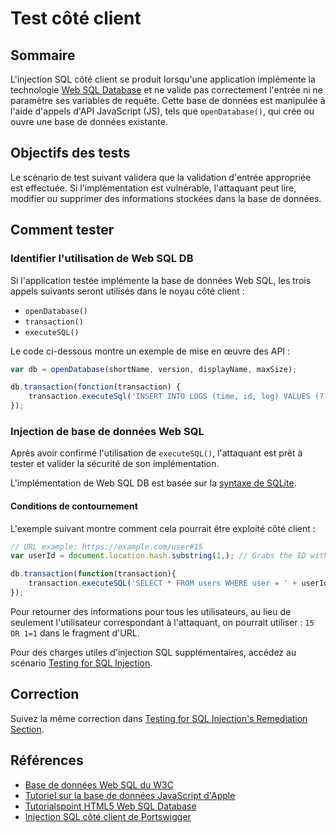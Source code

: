 # Test côté client

## Sommaire

L'injection SQL côté client se produit lorsqu'une application implémente la technologie [Web SQL Database](https://www.w3.org/TR/webdatabase/) et ne valide pas correctement l'entrée ni ne paramètre ses variables de requête. Cette base de données est manipulée à l'aide d'appels d'API JavaScript (JS), tels que `openDatabase()`, qui crée ou ouvre une base de données existante.

## Objectifs des tests

Le scénario de test suivant validera que la validation d'entrée appropriée est effectuée. Si l'implémentation est vulnérable, l'attaquant peut lire, modifier ou supprimer des informations stockées dans la base de données.

## Comment tester

### Identifier l'utilisation de Web SQL DB

Si l'application testée implémente la base de données Web SQL, les trois appels suivants seront utilisés dans le noyau côté client :

- `openDatabase()`
- `transaction()`
- `executeSQL()`

Le code ci-dessous montre un exemple de mise en œuvre des API :

```javascript
var db = openDatabase(shortName, version, displayName, maxSize);

db.transaction(fonction(transaction) {
    transaction.executeSql('INSERT INTO LOGS (time, id, log) VALUES (?, ?, ?)', [dateTime, id, log]);
});
```

### Injection de base de données Web SQL

Après avoir confirmé l'utilisation de `executeSQL()`, l'attaquant est prêt à tester et valider la sécurité de son implémentation.

L'implémentation de Web SQL DB est basée sur la [syntaxe de SQLite](https://www.sqlite.org/lang.html).

#### Conditions de contournement

L'exemple suivant montre comment cela pourrait être exploité côté client :

```javascript
// URL example: https://example.com/user#15
var userId = document.location.hash.substring(1,); // Grabs the ID without the hash -> 15

db.transaction(function(transaction){
    transaction.executeSQL('SELECT * FROM users WHERE user = ' + userId);
});
```

Pour retourner des informations pour tous les utilisateurs, au lieu de seulement l'utilisateur correspondant à l'attaquant, on pourrait utiliser : `15 OR 1=1` dans le fragment d'URL.

Pour des charges utiles d'injection SQL supplémentaires, accédez au scénario [Testing for SQL Injection](05-Testing_for_SQL_Injection.md).

## Correction

Suivez la même correction dans [Testing for SQL Injection's Remediation Section](05-Testing_for_SQL_Injection.md#remediation).

## Références

- [Base de données Web SQL du W3C](https://www.w3.org/TR/webdatabase/)
- [Tutoriel sur la base de données JavaScript d'Apple](https://developer.apple.com/library/archive/documentation/iPhone/Conceptual/SafariJSDatabaseGuide/UsingtheJavascriptDatabase/UsingtheJavascriptDatabase.html)
- [Tutorialspoint HTML5 Web SQL Database](https://www.tutorialspoint.com/html5/html5_web_sql.htm)
- [Injection SQL côté client de Portswigger](https://portswigger.net/web-security/dom-based/client-side-sql-injection)
